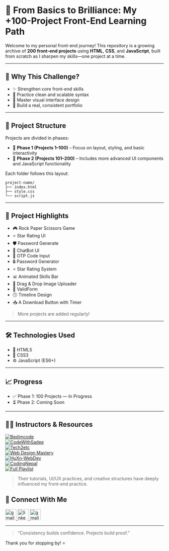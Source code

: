 # 🧠 From Basics to Brilliance: My +100-Project Front-End Learning Path

Welcome to my personal front-end journey! This repository is a growing archive of **200 front-end projects** using **HTML**, **CSS**, and **JavaScript**, built from scratch as I sharpen my skills—one project at a time.

---

## 🚀 Why This Challenge?

- ✨ Strengthen core front-end skills  
- 🧠 Practice clean and scalable syntax  
- 🎨 Master visual interface design  
- 💼 Build a real, consistent portfolio  

---

## 🧩 Project Structure

Projects are divided in phases:

- 📘 **Phase 1 (Projects 1–100)** –  Focus on layout, styling, and basic interactivity
- 📗 **Phase 2 (Projects 101–200)** – Includes more advanced UI components and JavaScript functionality 

Each folder follows this layout:
```
project-name/
├── index.html
├── style.css
└── script.js
```

---

## 🌟 Project Highlights

- 🎮 Rock Paper Scissors Game  
- ⭐ Star Rating UI  
- 🛡️ Password Generate
- 💬 ChatBot UI
- 📩 OTP Code Input
- 🔒 Password Generator
- ⭐ Star Rating System
- 📊 Animated Skills Bar
- 🧩 Drag & Drop Image Uploader
- 🧾 ValidForm
- 🕓 Timeline Design
- 📥 A Download Button with Timer
> More projects are added regularly!

---

## 🛠️ Technologies Used

- 🧱 HTML5  
- 🎨 CSS3  
- ⚙️ JavaScript (ES6+)  

---

## 📈 Progress

- ✅ Phase 1: 100 Projects — In Progress  
- ⏳ Phase 2: Coming Soon  

---

 ## 🧑‍🏫 Instructors & Resources
 
[![Bedimcode](https://img.shields.io/badge/Bedimcode-GitHub-blue?style=for-the-badge)](https://github.com/bedimcode)  
[![CodeWithSadee](https://img.shields.io/badge/CodeWithSadee-GitHub-brightgreen?style=for-the-badge)](https://github.com/codewithsadee)  
[![Tech2etc](https://img.shields.io/badge/Tech2etc-GitHub-yellow?style=for-the-badge)](https://github.com/tech2etc)  
[![Web Design Mastery](https://img.shields.io/badge/Web%20Design%20Mastery-GitHub-orange?style=for-the-badge)](https://github.com/WebDesignMastery)  
[![HuXn-WebDev](https://img.shields.io/badge/HuXn--WebDev-GitHub-success?style=for-the-badge)](https://github.com/HuXn-WebDev)  
[![CodingNepal](https://img.shields.io/badge/CodingNepal-Website-blueviolet?style=for-the-badge)](https://www.codingnepalweb.com/)  
[![Full Playlist](https://img.shields.io/badge/YouTube-Full%20Playlist-red?style=for-the-badge)](https://www.youtube.com/watch?v=mSnpYJsaT9g&list=PLSDeUiTMfxW7lm7P7GZ8qtNFffHAR5d_w)  




> Their tutorials, UI/UX practices, and creative structures have deeply influenced my front-end practice.

## 🤝 Connect With Me
<div ">
  <a href="https://mail.google.com/mail/muaddhalsway.com" target="_blank">
    <img src="https://img.shields.io/static/v1?message=Gmail&logo=gmail&label=&color=D14836&logoColor=white&labelColor=&style=for-the-badge" height="35" alt="gmail logo"  />
  </a>
  <a href="https://www.linkedin.com/in/muaddh-alsway/" target="_blank">
    <img src="https://img.shields.io/static/v1?message=LinkedIn&logo=linkedin&label=&color=0077B5&logoColor=white&labelColor=&style=for-the-badge" height="35" alt="linkedin logo"  />
  </a>
    <a href="https://github.com/MuaddhAlsway" target="_blank">
    <img src="https://img.shields.io/static/v1?message=Github&logo=github&label=&color=black&logoColor=white&labelColor=&style=for-the-badge" height="35" alt="gmail logo"  />
  </a>
</div>
 


---

> “Consistency builds confidence. Projects build proof.”

Thank you for stopping by! ⭐
